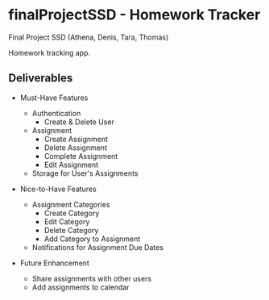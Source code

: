 # finalProjectSSD - Homework Tracker
Final Project SSD (Athena, Denis, Tara, Thomas)

Homework tracking app.

## Deliverables
* Must-Have Features
    * Authentication
      * Create & Delete User
    * Assignment
      * Create Assignment
      * Delete Assignment
      * Complete Assignment
      * Edit Assignment
    * Storage for User's Assignments
  
* Nice-to-Have Features
    * Assignment Categories
      * Create Category
      * Edit Category
      * Delete Category
      * Add Category to Assignment
    * Notifications for Assignment Due Dates
      
* Future Enhancement
    * Share assignments with other users
    * Add assignments to calendar
